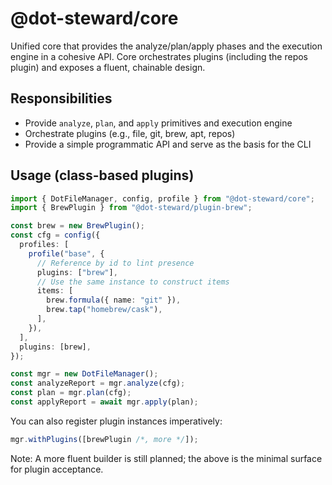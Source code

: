 # @dot-steward/core

Unified core that provides the analyze/plan/apply phases and the execution engine in a cohesive API. Core orchestrates plugins (including the repos plugin) and exposes a fluent, chainable design.

## Responsibilities
- Provide `analyze`, `plan`, and `apply` primitives and execution engine
- Orchestrate plugins (e.g., file, git, brew, apt, repos)
- Provide a simple programmatic API and serve as the basis for the CLI

## Usage (class-based plugins)
```ts
import { DotFileManager, config, profile } from "@dot-steward/core";
import { BrewPlugin } from "@dot-steward/plugin-brew";

const brew = new BrewPlugin();
const cfg = config({
  profiles: [
    profile("base", {
      // Reference by id to lint presence
      plugins: ["brew"],
      // Use the same instance to construct items
      items: [
        brew.formula({ name: "git" }),
        brew.tap("homebrew/cask"),
      ],
    }),
  ],
  plugins: [brew],
});

const mgr = new DotFileManager();
const analyzeReport = mgr.analyze(cfg);
const plan = mgr.plan(cfg);
const applyReport = await mgr.apply(plan);
```

You can also register plugin instances imperatively:
```ts
mgr.withPlugins([brewPlugin /*, more */]);
```

Note: A more fluent builder is still planned; the above is the minimal surface for plugin acceptance.
